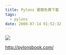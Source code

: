 ```yaml
---
title: Pylons 書籍免費下載
tags:
  - pylons
date: 2008-07-14 01:52:32
---
```


[![](http://pylonsbook.com/cover.jpg)](http://pylonsbook.com/cover.jpg)

http://pylonsbook.com/